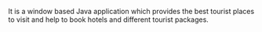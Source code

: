  It is a window based Java application which provides the best tourist places to visit and help to book hotels
and different tourist packages.
